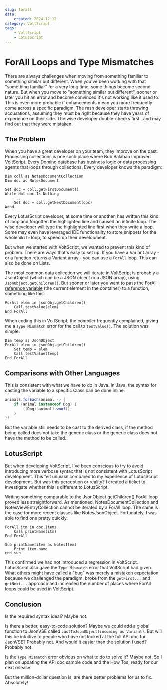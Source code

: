 ```yaml
---
slug: forall
date:
    created: 2024-12-12
category: VoltScript
tags:
    - VoltScript
    - LotusScript
---
```

# ForAll Loops and Type Mismatches

There are always challenges when moving from something familiar to something similar but different. When you've been working with that "something familiar" for a very long time, some things become second nature. But when you move to "something similar but different", sooner or later you hit an error and become convinced it's not working like it used to. This is even more probable if enhancements mean you more frequently come across a specific paradigm. The rash developer starts throwing accusations, assuming they must be right because they have years of experience on their side. The wise developer double-checks first...and may find out that they were mistaken.

<!-- more -->

## The Problem

When you have a great developer on your team, they improve on the past. Processing collections is one such place where Bob Balaban improved VoltScript. Every Domino database has business logic or data processing agents that loops through collections. Every developer knows the paradigm:

``` vbscript hl_lines="7"
Dim coll as NotesDocumentCollection
Dim doc as NotesDocument

Set doc = coll.getFirstDocument()
While Not doc Is Nothing
    ...
    Set doc = coll.getNextDocument(doc)
Wend
```

Every LotusScript developer, at some time or another, has written this kind of loop and forgotten the highlighted line and caused an infinite loop. The wise developer will type the highlighted line first when they write a loop. Some may even have leveraged IDE functionality to store snippets for the whole `While` loop, to speed up their development.

But when we started with VoltScript, we wanted to prevent this kind of problem. There are ways that's easy to set up. If you have a Variant array - or a function returns a Variant array - you can use a `ForAll` loop. This can also be done on Lists.

The most common data collection we will iterate in VoltScript is probably a JsonObject (which can be a JSON object or a JSON array), using `JsonObject.getChildren()`. But sooner or later you want to pass the [ForAll reference variable](https://help.hcl-software.com/dom_designer/14.0.0/basic/LSAZ_ITERATIVE_FORALL_STATEMENT.html) (the current element in the container) to a function, something like this:

``` vbscript
ForAll elem in jsonObj.getChildren()
    Call testValue(elem)
End ForAll
```

When coding this in VoltScript, the compiler frequently complained, giving me a `Type Mismatch` error for the call to `testValue()`. The solution was simple:

``` vbscript
Dim temp as JsonObject
ForAll elem in jsonObj.getChildren()
    Set temp = elem
    Call testValue(temp)
End ForAll
```

## Comparisons with Other Languages

This is consistent with what we have to do in Java. In Java, the syntax for casting the variable to a specific Class can be done inline:

``` java
animals.forEach(animal -> {
    if (animal instanceof Dog) {
        ((Dog) animal).woof();
    }
})
```

But the variable still needs to be cast to the derived class, if the method being called does not take the generic class or the generic class does not have the method to be called.

## LotusScript

But when developing VoltScript, I've been conscious to try to avoid introducing more verbose syntax that is not consistent with LotusScript development. This felt unusual compared to my experience of LotusScript development. But was this perception or reality? I created a ticket to investigate whether this is different to LotusScript.

Writing something comparable to the JsonObject.getChildren() ForAll loop proved less straightforward. As mentioned, NotesDocumentCollection and NotesViewEntryCollection cannot be iterated by a ForAll loop. The same is the case for more recent classes like NotesJsonObject. Fortunately, I was able to find one pretty quickly.

``` vbscript
ForAll itm in doc.Items
    Call printName(itm)
End ForAll

Sub printName(item as NotesItem)
    Print item.name
End Sub
```

This confirmed we had not introduced a regression in VoltScript. LotusScript also gave the `Type Mismatch` error that VoltScript had given. What others might have called a "bug" was merely a mistaken expectation because we challenged the paradigm, broke from the `getFirst...` and `getNext...` approach and increased the number of places where ForAll loops could be used in VoltScript.

## Conclusion

Is the required syntax ideal? Maybe not.

Is there a better, easy-to-code solution? Maybe we could add a global function to JsonVSE called `castToJsonObject(incoming as Variant)`. But will this be intuitive to people who have not looked at the full API doc for JsonVSE? Probably not. And would it easier than the solution I used? Probably not.

Is the `Type Mismatch` error obvious on what to do to solve it? Maybe not. So I plan on updating the API doc sample code and the How Tos, ready for our next release.

But the million-dollar question is, are there better problems for us to fix. Absolutely!